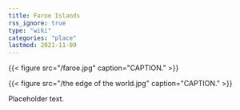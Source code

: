 ```yaml
---
title: Faroe Islands
rss_ignore: true
type: "wiki"
categories: "place"
lastmod: 2021-11-09
---
```


{{< figure src="/faroe.jpg" caption="CAPTION." >}}

{{< figure src="/the edge of the world.jpg" caption="CAPTION." >}}

Placeholder text.